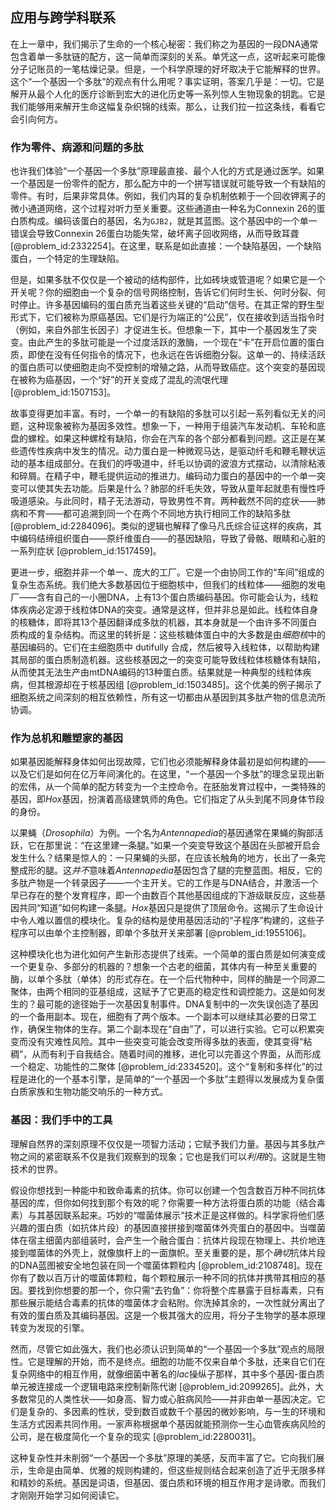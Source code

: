 ## 应用与跨学科联系

在上一章中，我们揭示了生命的一个核心秘密：我们称之为基因的一段DNA通常包含着单一多肽链的配方，这一简单而深刻的关系。单凭这一点，这听起来可能像分子记账员的一笔枯燥记录。但是，一个科学原理的好坏取决于它能解释的世界。这个“一个基因一个多肽”的观点有什么用呢？事实证明，答案几乎是：一切。它是解开从最个人化的医疗诊断到宏大的进化历史等一系列惊人生物现象的钥匙。它是我们能够用来解开生命这幅复杂织锦的线索。那么，让我们拉一拉这条线，看看它会引向何方。

### 作为零件、病源和问题的多肽

也许我们体验“一个基因一个多肽”原理最直接、最个人化的方式是通过医学。如果一个基因是一份零件的配方，那么配方中的一个拼写错误就可能导致一个有缺陷的零件。有时，后果非常具体。例如，我们内耳的复杂机制依赖于一个回收钾离子的微小通道网络，这个过程对听力至关重要。这些通道由一种名为Connexin 26的蛋白质构成。编码该蛋白的基因，名为`GJB2`，就是其蓝图。这个基因中的一个单一错误会导致Connexin 26蛋白功能失常，破坏离子回收网络，从而导致耳聋 [@problem_id:2332254]。在这里，联系是如此直接：一个缺陷基因，一个缺陷蛋白，一个特定的生理缺陷。

但是，如果多肽不仅仅是一个被动的结构部件，比如砖块或管道呢？如果它是一个开关呢？你的细胞由一个复杂的信号网络控制，告诉它们何时生长、何时分裂、何时停止。许多基因编码的蛋白质充当着这些关键的“启动”信号。在其正常的野生型形式下，它们被称为原癌基因。它们是行为端正的“公民”，仅在接收到适当指令时（例如，来自外部生长因子）才促进生长。但想象一下，其中一个基因发生了突变。由此产生的多肽可能是一个过度活跃的激酶，一个现在“卡”在开启位置的蛋白质，即使在没有任何指令的情况下，也永远在告诉细胞分裂。这单一的、持续活跃的蛋白质可以使细胞走向不受控制的增殖之路，从而导致癌症。这个突变的基因现在被称为癌基因，一个“好”的开关变成了混乱的流氓代理 [@problem_id:1507153]。

故事变得更加丰富。有时，一个单一的有缺陷的多肽可以引起一系列看似无关的问题，这种现象被称为基因多效性。想象一下，一种用于组装汽车发动机、车轮和底盘的螺栓。如果这种螺栓有缺陷，你会在汽车的各个部分都看到问题。这正是在某些遗传性疾病中发生的情况。动力蛋白是一种微观马达，是驱动纤毛和鞭毛鞭状运动的基本组成部分。在我们的呼吸道中，纤毛以协调的波浪方式摆动，以清除粘液和碎屑。在精子中，鞭毛提供运动的推进力。编码动力蛋白的基因中的一个单一突变可以使其失去功能。后果是什么？肺部的纤毛失效，导致从童年起就患有慢性呼吸道感染。与此同时，精子无法游动，导致男性不育。两种截然不同的症状——肺病和不育——都可追溯到同一个在两个不同地方执行相同工作的缺陷多肽 [@problem_id:2284096]。类似的逻辑也解释了像马凡氏综合征这样的疾病，其中编码结缔组织蛋白——原纤维蛋白——的基因缺陷，导致了骨骼、眼睛和心脏的一系列症状 [@problem_id:1517459]。

更进一步，细胞并非一个单一、庞大的工厂。它是一个由协同工作的“车间”组成的复杂生态系统。我们绝大多数基因位于细胞核中，但我们的线粒体——细胞的发电厂——含有自己的一小圈DNA，上有13个蛋白质编码基因。你可能会认为，线粒体疾病必定源于线粒体DNA的突变。通常是这样，但并非总是如此。线粒体自身的核糖体，即将其13个基因翻译成多肽的机器，其本身就是一个由许多不同蛋白质构成的复杂结构。而这里的转折是：这些核糖体蛋白中的大多数是由*细胞核*中的基因编码的。它们在主细胞质中 dutifully 合成，然后被导入线粒体，以帮助构建其局部的蛋白质制造机器。这些核基因之一的突变可能导致线粒体核糖体有缺陷，从而使其无法生产由mtDNA编码的13种蛋白质。结果就是一种典型的线粒体疾病，但其根源却在于核基因组 [@problem_id:1503485]。这个优美的例子揭示了细胞系统之间深刻的相互依赖性，所有这一切都由从基因到其多肽产物的信息流所协调。

### 作为总机和雕塑家的基因

如果基因能解释身体如何出现故障，它们也必须能解释身体最初是如何构建的——以及它们是如何在亿万年间演化的。在这里，“一个基因一个多肽”的理念呈现出新的宏伟，从一个简单的配方转变为一个主控命令。在胚胎发育过程中，一类特殊的基因，即*Hox*基因，扮演着高级建筑师的角色。它们指定了从头到尾不同身体节段的身份。

以果蝇（*Drosophila*）为例。一个名为*Antennapedia*的基因通常在果蝇的胸部活跃，它在那里说：“在这里建一条腿。”如果一个突变导致这个基因在头部被开启会发生什么？结果是惊人的：一只果蝇的头部，在应该长触角的地方，长出了一条完整成形的腿。这*并不*意味着*Antennapedia*基因包含了腿的完整蓝图。相反，它的多肽产物是一个转录因子——一个主开关。它的工作是与DNA结合，并激活一个早已存在的整个发育程序，即一个由数百个其他基因组成的下游级联反应，这些基因共同“知道”如何构建一条腿。*Hox*基因只是提供了顶层命令。这揭示了生命设计中令人难以置信的模块化。复杂的结构是使用基因活动的“子程序”构建的，这些子程序可以由单个主控制器，即单个多肽开关来部署 [@problem_id:1955106]。

这种模块化也为进化如何产生新形态提供了线索。一个简单的蛋白质是如何演变成一个更复杂、多部分的机器的？想象一个古老的细菌，其体内有一种至关重要的酶，以单个多肽（单体）的形式存在。在一个后代物种中，同样的酶是一个同源二聚体，由两个相同的亚基组成，这赋予了它更高的稳定性和调控能力。这是如何发生的？最可能的途径始于一次基因复制事件。DNA复制中的一次失误创造了基因的一个备用副本。现在，细胞有了两个版本。一个副本可以继续其必要的日常工作，确保生物体的生存。第二个副本现在“自由”了，可以进行实验。它可以积累突变而没有灾难性风险。其中一些突变可能会改变所得多肽的表面，使其变得“粘稠”，从而有利于自我结合。随着时间的推移，进化可以完善这个界面，从而形成一个稳定、功能性的二聚体 [@problem_id:2334520]。这个“复制和多样化”的过程是进化的一个基本引擎，是简单的“一个基因一个多肽”主题得以发展成为复杂蛋白质家族和生物功能交响乐的一种方式。

### 基因：我们手中的工具

理解自然界的深刻原理不仅仅是一项智力活动；它赋予我们力量。基因与其多肽产物之间的紧密联系不仅是我们观察到的现象；它也是我们可以*利用*的。这就是生物技术的世界。

假设你想找到一种能中和致命毒素的抗体。你可以创建一个包含数百万种不同抗体基因的库，但你如何找到那个有效的呢？你需要一种方法将蛋白质的功能（结合毒素）与其基因联系起来。巧妙的“噬菌体展示”技术正是这样做的。科学家将他们感兴趣的蛋白质（如抗体片段）的基因直接拼接到噬菌体外壳蛋白的基因中。当噬菌体在宿主细菌内部组装时，会产生一个融合蛋白：抗体片段现在物理上、共价地连接到噬菌体的外壳上，就像旗杆上的一面旗帜。至关重要的是，那个*确切*抗体片段的DNA蓝图被安全地包装在同一个噬菌体颗粒内 [@problem_id:2108748]。现在你有了数以百万计的噬菌体颗粒，每个颗粒展示一种不同的抗体并携带其相应的基因。要找到你想要的那一个，你只需“去钓鱼”：你将整个库暴露于目标毒素，只有那些展示能结合毒素的抗体的噬菌体才会粘附。你洗掉其余的，一次性就分离出了有效的蛋白质及其编码基因。这是一个极其强大的应用，将分子生物学的基本原理转变为发现的引擎。

然而，尽管它如此强大，我们也必须认识到简单的“一个基因一个多肽”观点的局限性。它是理解的开始，而不是终点。细胞的功能不仅来自单个多肽，还来自它们在复杂网络中的相互作用，就像细菌中著名的*lac*操纵子那样，其中多个基因-蛋白质单元被连接成一个逻辑电路来控制新陈代谢 [@problem_id:2099265]。此外，大多数常见的人类性状——如身高、智力或心脏病风险——并非由单一基因决定。它们是复杂的、多因素的性状，受到数百或数千个基因的微妙影响，与一生的环境和生活方式因素共同作用。一家声称根据单个基因就能预测你一生心血管疾病风险的公司，是在极度简化一个复杂的现实 [@problem_id:2280031]。

这种复杂性并未削弱“一个基因一个多肽”原理的美感，反而丰富了它。它向我们展示，生命是由简单、优雅的规则构建的，但这些规则结合起来创造了近乎无限多样和精妙的系统。基因是词语，但基因、蛋白质和环境的相互作用才是诗歌。而我们才刚刚开始学习如何阅读它。